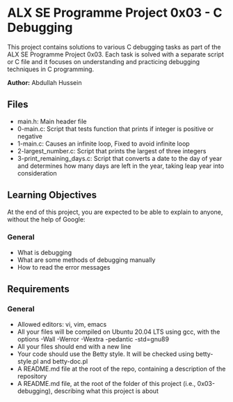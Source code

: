 # ALX SE Programme Project 0x03 - C Debugging

This project contains solutions to various C debugging tasks as part of the ALX SE Programme Project 0x03. Each task is solved with a separate script or C file and it
focuses on understanding and practicing debugging techniques in C programming.

**Author:** Abdullah Hussein

## Files

- main.h: Main header file
- 0-main.c: Script that tests function that prints if integer is positive or negative
- 1-main.c: Causes an infinite loop, Fixed to avoid infinite loop
- 2-largest_number.c: Script that prints the largest of three integers
- 3-print_remaining_days.c: Script that converts a date to the day of year and determines how many days are left in the year, taking leap year into consideration

## Learning Objectives

At the end of this project, you are expected to be able to explain to anyone, without the help of Google:

### General

- What is debugging
- What are some methods of debugging manually
- How to read the error messages

## Requirements

### General

- Allowed editors: vi, vim, emacs
- All your files will be compiled on Ubuntu 20.04 LTS using gcc, with the options -Wall -Werror -Wextra -pedantic -std=gnu89
- All your files should end with a new line
- Your code should use the Betty style. It will be checked using betty-style.pl and betty-doc.pl
- A README.md file at the root of the repo, containing a description of the repository
- A README.md file, at the root of the folder of this project (i.e., 0x03-debugging), describing what this project is about
